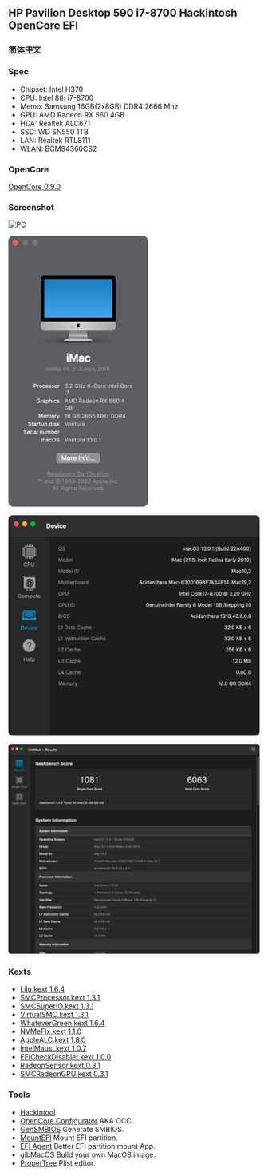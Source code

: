 ## HP Pavilion Desktop 590 i7-8700 Hackintosh OpenCore EFI


### [简体中文](README.zh_CN.md)


### Spec

- Chipset: Intel H370
- CPU: Intel 8th i7-8700
- Memo: Samsung 16GB(2x8GB) DDR4 2666 Mhz
- GPU: AMD Radeon RX 560 4GB
- HDA: Realtek ALC671
- SSD: WD SN550 1TB
- LAN: Realtek RTL8111
- WLAN: BCM94360CS2


### OpenCore

[OpenCore 0.9.0](https://github.com/acidanthera/OpenCorePkg)


### Screenshot

![PC](https://support.hp.com/doc-images/5/c05992200.jpg)

![macOS Ventura](Screenshot/about.png)

![Info](Screenshot/info.png)

![Geekbench 5](Screenshot/geekbench5.png)


### Kexts

- [Lilu.kext 1.6.4](https://github.com/acidanthera/Lilu)
- [SMCProcessor.kext 1.3.1](https://github.com/acidanthera/VirtualSMC)
- [SMCSuperIO.kext 1.3.1](https://github.com/acidanthera/VirtualSMC)
- [VirtualSMC.kext 1.3.1](https://github.com/acidanthera/VirtualSMC)
- [WhateverGreen.kext 1.6.4](https://github.com/acidanthera/WhateverGreen)
- [NVMeFix.kext 1.1.0](https://github.com/acidanthera/NVMeFix)
- [AppleALC.kext 1.8.0](https://github.com/acidanthera/AppleALC)
- [IntelMausi.kext 1.0.7](https://github.com/acidanthera/IntelMausi)
- [EFICheckDisabler.kext 1.0.0](https://github.com/w19996/EFICheckDisabler)
- [RadeonSensor.kext 0.3.1](https://github.com/aluveitie/RadeonSensor)
- [SMCRadeonGPU.kext 0.3.1](https://github.com/aluveitie/RadeonSensor)


### Tools

- [Hackintool](https://github.com/headkaze/Hackintool) 
- [OpenCore Configurator](https://mackie100projects.altervista.org/opencore-configurator/) AKA OCC.
- [GenSMBIOS](https://github.com/corpnewt/GenSMBIOS) Generate SMBIOS.
- [MountEFI](https://github.com/corpnewt/MountEFI) Mount EFI partition.
- [EFI Agent](https://github.com/headkaze/EFI-Agent) Better EFI partition mount App.
- [gibMacOS](https://github.com/corpnewt/gibMacOS) Build your own MacOS image.
- [ProperTree](https://github.com/corpnewt/ProperTree) Plist editor.
